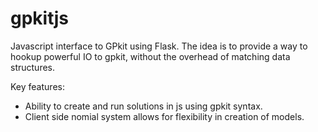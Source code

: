 # gpkitjs
Javascript interface to GPkit using Flask. The idea is to provide a way to hookup powerful IO to gpkit, without the overhead of matching data structures.

Key features:
- Ability to create and run solutions in js using gpkit syntax.
- Client side nomial system allows for flexibility in creation of models.